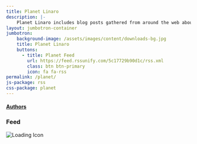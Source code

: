 ```yaml
---
title: Planet Linaro
description: |-
    Planet Linaro includes blog posts gathered from around the web about Linaro.
layout: jumbotron-container
jumbotron:
    background-image: /assets/images/content/downloads-bg.jpg
    title: Planet Linaro
    buttons:
      - title: Planet Feed
        url: https://feed.rssunify.com/5c17729b90d1c/rss.xml
        class: btn btn-primary
        icon: fa fa-rss
permalink: /planet/
js-package: rss
css-package: planet
---
```

<div class="col-sm-3 no-padding pr-sm-15">
    <div class="panel-group" id="author-accordion" role="tablist" aria-multiselectable="true">
        <div class="panel panel-default">
            <div class="panel-heading" role="tab" id="headingOne">
            <h4 class="panel-title">
                <a role="button" data-toggle="collapse" data-parent="#author-accordion" href="#authorsCollapse" aria-expanded="true" aria-controls="authorsCollapse">
                Authors
                </a>
            </h4>
            </div>
            <div id="authorsCollapse" class="panel-collapse collapse dont-collapse-sm" role="tabpanel" aria-labelledby="headingOne">
                <div class="panel-body">
                    <div id="planet-list"></div>
                </div>
            </div>
        </div>
    </div>
</div>
<div class="col-sm-9 no-padding">
    <h3 class="text-center">Feed</h3>
    <img id="loader" class="img-responsive" alt="Loading Icon" src="/assets/images/loading.gif"/>
    <div id="feed">
        <div class="panel-group" id="accordion" role="tablist" aria-multiselectable="true"></div>
    </div>
</div>